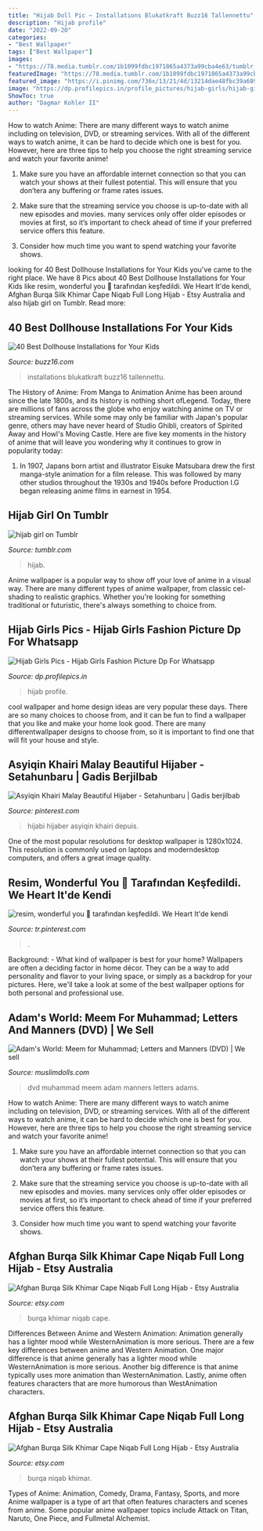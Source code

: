 ```yaml
---
title: "Hijab Doll Pic ~ Installations Blukatkraft Buzz16 Tallennettu"
description: "Hijab profile"
date: "2022-09-20"
categories:
- "Best Wallpaper"
tags: ["Best Wallpaper"]
images:
- "https://78.media.tumblr.com/1b1099fdbc1971865a4373a99cba4e63/tumblr_my2l2r1ZFC1rngaj2o1_500.jpg"
featuredImage: "https://78.media.tumblr.com/1b1099fdbc1971865a4373a99cba4e63/tumblr_my2l2r1ZFC1rngaj2o1_500.jpg"
featured_image: "https://i.pinimg.com/736x/13/21/4d/13214dae48fbc39a689ee128f916e5f9.jpg"
image: "https://dp.profilepics.in/profile_pictures/hijab-girls/hijab-girl-pic-58.jpg"
ShowToc: true
author: "Dagmar Kohler II"
---
```



How to watch Anime: There are many different ways to watch anime including on television, DVD, or streaming services.
With all of the different ways to watch anime, it can be hard to decide which one is best for you. However, here are three tips to help you choose the right streaming service and watch your favorite anime!
1. Make sure you have an affordable internet connection so that you can watch your shows at their fullest potential. This will ensure that you don’tera any buffering or frame rates issues.

2. Make sure that the streaming service you choose is up-to-date with all new episodes and movies. many services only offer older episodes or movies at first, so it’s important to check ahead of time if your preferred service offers this feature.

3. Consider how much time you want to spend watching your favorite shows.

	

		
looking for 40 Best Dollhouse Installations for Your Kids you've came to the right place. We have 8 Pics about 40 Best Dollhouse Installations for Your Kids like resim, wonderful you 🌟 tarafından keşfedildi. We Heart It&#039;de kendi, Afghan Burqa Silk Khimar Cape Niqab Full Long Hijab - Etsy Australia and also hijab girl on Tumblr. Read more:
		
    
## 40 Best Dollhouse Installations For Your Kids

<img loading=lazy src="https://buzz16.com/wp-content/uploads/2016/05/Best-Dollhouse-Installations-for-Your-Kids-2.jpg" onerror="this.onerror=null;this.src='https://tse4.mm.bing.net/th?id=OIP.KHVLhGcZ3biswLUfK3mxigHaJ4&amp;pid=15.1';" alt="40 Best Dollhouse Installations for Your Kids">

_Source: buzz16.com_

>installations blukatkraft buzz16 tallennettu. 

	

The History of Anime: From Manga to Animation
Anime has been around since the late 1800s, and its history is nothing short ofLegend. Today, there are millions of fans across the globe who enjoy watching anime on TV or streaming services. While some may only be familiar with Japan's popular genre, others may have never heard of Studio Ghibli, creators of Spirited Away and Howl's Moving Castle. Here are five key moments in the history of anime that will leave you wondering why it continues to grow in popularity today:
1) In 1907, Japans born artist and illustrator Eisuke Matsubara drew the first manga-style animation for a film release. This was followed by many other studios throughout the 1930s and 1940s before Production I.G began releasing anime films in earnest in 1954.

    
## Hijab Girl On Tumblr

<img loading=lazy src="https://78.media.tumblr.com/1b1099fdbc1971865a4373a99cba4e63/tumblr_my2l2r1ZFC1rngaj2o1_500.jpg" onerror="this.onerror=null;this.src='https://tse3.mm.bing.net/th?id=OIP.YAWQYLk04_b9KVSJ4wnqlQAAAA&amp;pid=15.1';" alt="hijab girl on Tumblr">

_Source: tumblr.com_

>hijab. 

	

Anime wallpaper is a popular way to show off your love of anime in a visual way. There are many different types of anime wallpaper, from classic cel-shading to realistic graphics. Whether you're looking for something traditional or futuristic, there's always something to choice from.

    
## Hijab Girls Pics - Hijab Girls Fashion Picture Dp For Whatsapp

<img loading=lazy src="https://dp.profilepics.in/profile_pictures/hijab-girls/hijab-girl-pic-58.jpg" onerror="this.onerror=null;this.src='https://tse1.mm.bing.net/th?id=OIP.QaSSDXB-F8nN5_diU5rEDAHaJQ&amp;pid=15.1';" alt="Hijab Girls Pics - Hijab Girls Fashion Picture Dp For Whatsapp">

_Source: dp.profilepics.in_

>hijab profile. 

	

cool wallpaper and home design ideas are very popular these days. There are so many choices to choose from, and it can be fun to find a wallpaper that you like and make your home look good. There are many differentwallpaper designs to choose from, so it is important to find one that will fit your house and style.

    
## Asyiqin Khairi Malay Beautiful Hijaber - Setahunbaru | Gadis Berjilbab

<img loading=lazy src="https://i.pinimg.com/736x/dc/15/0e/dc150e12d69346d00467bd9d3c71f247.jpg" onerror="this.onerror=null;this.src='https://tse4.mm.bing.net/th?id=OIP.JlFL3KpUjpVT9dCRVSTs9QHaHa&amp;pid=15.1';" alt="Asyiqin Khairi Malay Beautiful Hijaber - Setahunbaru | Gadis berjilbab">

_Source: pinterest.com_

>hijabi hijaber asyiqin khairi depuis. 

	

One of the most popular resolutions for desktop wallpaper is 1280x1024. This resolution is commonly used on laptops and moderndesktop computers, and offers a great image quality.

    
## Resim, Wonderful You 🌟 Tarafından Keşfedildi. We Heart It&#039;de Kendi

<img loading=lazy src="https://i.pinimg.com/736x/13/21/4d/13214dae48fbc39a689ee128f916e5f9.jpg" onerror="this.onerror=null;this.src='https://tse4.mm.bing.net/th?id=OIP.mkGjCgPbQzk7k4Xcz49OhAHaJH&amp;pid=15.1';" alt="resim, wonderful you 🌟 tarafından keşfedildi. We Heart It&#039;de kendi">

_Source: tr.pinterest.com_

>. 

	

Background: - What kind of wallpaper is best for your home?
Wallpapers are often a deciding factor in home décor. They can be a way to add personality and flavor to your living space, or simply as a backdrop for your pictures. Here, we'll take a look at some of the best wallpaper options for both personal and professional use.

    
## Adam&#039;s World: Meem For Muhammad; Letters And Manners (DVD) | We Sell

<img loading=lazy src="https://isteam.wsimg.com/ip/5dca38b5-f25e-427f-a3a0-6cadbda493bc/ols/1164_original/:/rs=w:600,h:600" onerror="this.onerror=null;this.src='https://tse2.mm.bing.net/th?id=OIP.v57sUsjNrrcQX_TQR1AefQAAAA&amp;pid=15.1';" alt="Adam&#039;s World: Meem for Muhammad; Letters and Manners (DVD) | We sell">

_Source: muslimdolls.com_

>dvd muhammad meem adam manners letters adams. 

	

How to watch Anime: There are many different ways to watch anime including on television, DVD, or streaming services.
With all of the different ways to watch anime, it can be hard to decide which one is best for you. However, here are three tips to help you choose the right streaming service and watch your favorite anime!
1. Make sure you have an affordable internet connection so that you can watch your shows at their fullest potential. This will ensure that you don’tera any buffering or frame rates issues.

2. Make sure that the streaming service you choose is up-to-date with all new episodes and movies. many services only offer older episodes or movies at first, so it’s important to check ahead of time if your preferred service offers this feature.

3. Consider how much time you want to spend watching your favorite shows.

    
## Afghan Burqa Silk Khimar Cape Niqab Full Long Hijab - Etsy Australia

<img loading=lazy src="https://i.etsystatic.com/13372528/r/il/1857f5/1636822182/il_fullxfull.1636822182_ajs5.jpg" onerror="this.onerror=null;this.src='https://tse1.mm.bing.net/th?id=OIP.Sio49sHkZ3uyiHql9c4SYAHaMV&amp;pid=15.1';" alt="Afghan Burqa Silk Khimar Cape Niqab Full Long Hijab - Etsy Australia">

_Source: etsy.com_

>burqa khimar niqab cape. 

	

Differences Between Anime and Western Animation: Animation generally has a lighter mood while WesternAnimation is more serious.
There are a few key differences between anime and Western Animation. One major difference is that anime generally has a lighter mood while WesternAnimation is more serious. Another big difference is that anime typically uses more animation than WesternAnimation. Lastly, anime often features characters that are more humorous than WestAnimation characters.

    
## Afghan Burqa Silk Khimar Cape Niqab Full Long Hijab - Etsy Australia

<img loading=lazy src="https://i.etsystatic.com/13372528/r/il/e05b60/1636822500/il_1588xN.1636822500_8dvb.jpg" onerror="this.onerror=null;this.src='https://tse4.mm.bing.net/th?id=OIP.cAl2HCyIV1lweVKihbRg2wHaJk&amp;pid=15.1';" alt="Afghan Burqa Silk Khimar Cape Niqab Full Long Hijab - Etsy Australia">

_Source: etsy.com_

>burqa niqab khimar. 

	

Types of Anime: Animation, Comedy, Drama, Fantasy, Sports, and more
Anime wallpaper is a type of art that often features characters and scenes from anime. Some popular anime wallpaper topics include Attack on Titan, Naruto, One Piece, and Fullmetal Alchemist.

